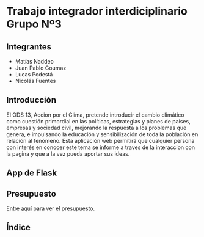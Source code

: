 # Trabajo integrador interdiciplinario Grupo Nº3

## Integrantes

- Matías Naddeo
- Juan Pablo Goumaz
- Lucas Podestá
- Nicolás Fuentes

## Introducción

El ODS 13, Accion por el Clima, pretende introducir el cambio climático como cuestión primordial en las políticas, estrategias y planes de países, empresas y sociedad civil, mejorando la respuesta a los problemas que genera, e impulsando la educación y sensibilización de toda la población en relación al fenómeno. Esta aplicación web permitirá que cualquier persona con interés en conocer este tema se informe a traves de la interaccion con la pagina y que a la vez pueda aportar sus ideas.

## App de Flask

## Presupuesto

Entre [aquí](/presupuesto.md) para ver el presupuesto.

## Índice
